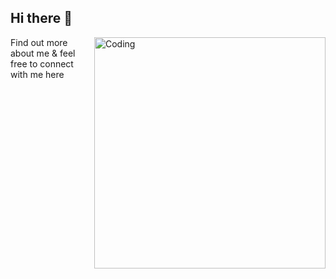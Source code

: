## Hi there 👋

<p>
<img align="right" alt="Coding" width="370" src="https://miro.medium.com/max/680/0*7Q3yvSIv_t0ioJ-Z.gif"/>
Find out more about me & feel free to connect with me here
</p>

<!--
**Radin05/Radin05** is a ✨ _special_ ✨ repository because its `README.md` (this file) appears on your GitHub profile.


